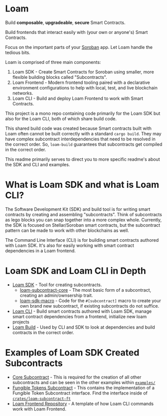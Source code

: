 # Loam

Build **composable**, **upgradeable**, **secure** Smart Contracts. 

Build frontends that interact easily with (your own or anyone's) Smart Contracts.

Focus on the important parts of your [Soroban](https://soroban.stellar.org/) app. Let Loam handle the tedious bits.

Loam is comprised of three main components:
  1. Loam SDK - Create Smart Contracts for Soroban using smaller, more flexible building blocks called "Subcontracts".
  2. Loam Frontend - Modern frontend tooling paired with a declarative environment configurations to help with local, test, and live blockchain networks.
  3. Loam CLI - Build and deploy Loam Frontend to work with Smart Contracts.

This project is a mono repo containing code primarily for the Loam SDK but also for the Loam CLI, both of which share build code.

This shared build code was created because Smart contracts built with Loam often cannot be built correctly with a standard `cargo build`. They may have complex subcontract interdependencies that need to be resolved in the correct order. So, `loam-build` guarantees that subcontracts get compiled in the correct order. 

This readme primarily serves to direct you to more specific readme's about the SDK and CLI and examples.

# What is Loam SDK and what is Loam CLI?

The Software Development Kit (SDK) and build tool is for writing smart contracts by creating and assembling "subcontracts". Think of subcontracts as lego blocks you can snap together into a more complex whole. Currently, the SDK is focused on Stellar/Soroban smart contracts, but the subcontract pattern can be made to work with other blockchains as well.

The Command Line Interface (CLI) is for building smart contracts authored with Loam SDK. It's also for easily working with smart contract dependencies in a Loam frontend.


# Loam SDK and Loam CLI in Depth
- [Loam SDK](crates/loam-sdk/README.md) - Tool for creating subcontracts.
  - [loam-subcontract-core](./crates/loam-subcontract-core) - The most basic form of a subcontract, creating an admin/ownsership trait.
  - [loam-sdk-macro](crates/loam-sdk-macro/README.md) - Code for the `#[subcontract]` macro to create your own brand new subcontract, if existing subcontracts do not suffice.
- [Loam CLI](crates/loam-cli/README.md) - Build smart contracts authored with Loam SDK, manage smart contract dependencies from a frontend, initialize new loam projects
- [Loam Build](crates/loam-build/README.md) - Used by CLI and SDK to look at dependencies and build contracts in the correct order.

# Examples of Loam SDK Created Subcontracts
- [Core Subcontract](examples/soroban/core) - This is required for the creation of all other subcontracts and can be seen in the other examples within [`examples/`](examples)
- [Fungible Tokens Subcontract](examples/soroban/ft) - This contains the implementation of a Fungible Token Subcontract interface. Find the interface inside of [`crates/loam-subcontract-ft`](crates/loam-subcontract-ft)
- [Loam Frontend Repository](https://github.com/loambuild/frontend?tab=readme-ov-file#loam-dev) - A template of how Loam CLI commands work with Loam Frontend.
